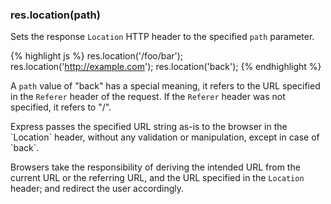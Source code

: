 <h3 id='res.location'>res.location(path)</h3>

Sets the response `Location` HTTP header to the specified `path` parameter.

{% highlight js %}
res.location('/foo/bar');
res.location('http://example.com');
res.location('back');
{% endhighlight %}

A `path` value of "back" has a special meaning, it refers to the URL specified in the `Referer` header of the request. If the `Referer` header was not specified, it refers to "/".

<div class='doc-box doc-warn' markdown="1">
Express passes the specified URL string as-is to the browser in the `Location` header,
without any validation or manipulation, except in case of `back`.

Browsers take the responsibility of deriving the intended URL from the current URL
or the referring URL, and the URL specified in the `Location` header; and redirect the user accordingly.
</div>
